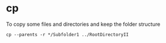 # cp

To copy some files and directories and keep the folder structure

```
cp --parents -r */Subfolder1 ../RootDirectoryII
```
